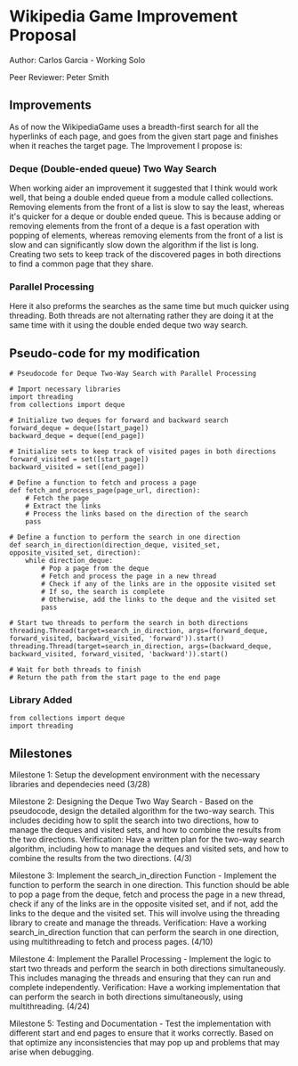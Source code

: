# Wikipedia Game Improvement Proposal

Author: Carlos Garcia - Working Solo

Peer Reviewer: Peter Smith

## Improvements

As of now the WikipediaGame uses a breadth-first search for all the hyperlinks of each page, and goes from the given start page and finishes when it reaches the target page. The Improvement I propose is:


### Deque (Double-ended queue) Two Way Search
When working aider an improvement it suggested that I think would work well, that being a double ended queue from a module called collections. Removing elements from the front of a list is slow to say the least, whereas it's quicker for a deque or double ended queue. This is because adding or removing elements from the front of a deque is a fast operation with popping of elements, whereas removing elements from the front of a list is slow and can significantly slow down the algorithm if the list is long. Creating two sets to keep track of the discovered pages in both directions to find a common page that they share.
### Parallel Processing
Here it also preforms the searches as the same time but much quicker using threading. Both threads are not alternating rather they are doing it at the same time with it using the double ended deque two way search. 


## Pseudo-code for my modification
```
# Pseudocode for Deque Two-Way Search with Parallel Processing

# Import necessary libraries
import threading
from collections import deque

# Initialize two deques for forward and backward search
forward_deque = deque([start_page])
backward_deque = deque([end_page])

# Initialize sets to keep track of visited pages in both directions
forward_visited = set([start_page])
backward_visited = set([end_page])

# Define a function to fetch and process a page
def fetch_and_process_page(page_url, direction):
    # Fetch the page
    # Extract the links
    # Process the links based on the direction of the search
    pass

# Define a function to perform the search in one direction
def search_in_direction(direction_deque, visited_set, opposite_visited_set, direction):
    while direction_deque:
        # Pop a page from the deque
        # Fetch and process the page in a new thread
        # Check if any of the links are in the opposite visited set
        # If so, the search is complete
        # Otherwise, add the links to the deque and the visited set
        pass

# Start two threads to perform the search in both directions
threading.Thread(target=search_in_direction, args=(forward_deque, forward_visited, backward_visited, 'forward')).start()
threading.Thread(target=search_in_direction, args=(backward_deque, backward_visited, forward_visited, 'backward')).start()

# Wait for both threads to finish
# Return the path from the start page to the end page
```

### Library Added 
```
from collections import deque
import threading
```

## Milestones
Milestone 1: Setup the development environment with the necessary libraries and dependecies need (3/28)

Milestone 2: Designing the Deque Two Way Search - Based on the pseudocode, design the detailed algorithm for the two-way search. This includes deciding how to split the search into two directions, how to manage the deques and visited sets, and how to combine the results from the two directions. Verification: Have a written plan for the two-way search algorithm, including how to manage the deques and visited sets, and how to combine the results from the two directions. (4/3)

Milestone 3: Implement the search_in_direction Function - Implement the function to perform the search in one direction. This function should be able to pop a page from the deque, fetch and process the page in a new thread, check if any of the links are in the opposite visited set, and if not, add the links to the deque and the visited set. This will involve using the threading library to create and manage the threads. Verification: Have a working search_in_direction function that can perform the search in one direction, using multithreading to fetch and process pages. (4/10)

Milestone 4: Implement the Parallel Processing - Implement the logic to start two threads and perform the search in both directions simultaneously. This includes managing the threads and ensuring that they can run and complete independently. Verification: Have a working implementation that can perform the search in both directions simultaneously, using multithreading. (4/24)

Milestone 5: Testing and Documentation - Test the implementation with different start and end pages to ensure that it works correctly. Based on that optimize any inconsistencies that may pop up and problems that may arise when debugging. 
